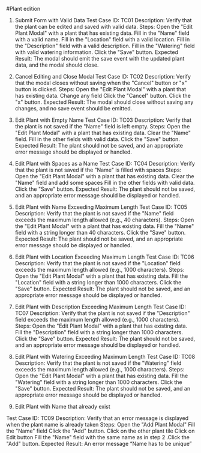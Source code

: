 #Plant edition

1. Submit Form with Valid Data
Test Case ID: TC01
Description: Verify that the plant can be edited and saved with valid data.
Steps:
Open the "Edit Plant Modal" with a plant that has existing data.
Fill in the "Name" field with a valid name.
Fill in the "Location" field with a valid location.
Fill in the "Description" field with a valid description.
Fill in the "Watering" field with valid watering information.
Click the "Save" button. Expected Result: The modal should emit the save event with the updated plant data, and the modal should close.

2. Cancel Editing and Close Modal
Test Case ID: TC02
Description: Verify that the modal closes without saving when the "Cancel" button or "x" button is clicked.
Steps:
Open the "Edit Plant Modal" with a plant that has existing data.
Change any field
Click the "Cancel" button.
Click the "x" button. Expected Result: The modal should close without saving any changes, and no save event should be emitted.

3. Edit Plant with Empty Name
Test Case ID: TC03
Description: Verify that the plant is not saved if the "Name" field is left empty.
Steps:
Open the "Edit Plant Modal" with a plant that has existing data.
Clear the "Name" field.
Fill in the other fields with valid data.
Click the "Save" button. Expected Result: The plant should not be saved, and an appropriate error message should be displayed or handled.

4. Edit Plant with Spaces as a Name
Test Case ID: TC04
Description: Verify that the plant is not saved if the "Name" is filled with spaces
Steps:
Open the "Edit Plant Modal" with a plant that has existing data.
Clear the "Name" field and add some spaces
Fill in the other fields with valid data.
Click the "Save" button. Expected Result: The plant should not be saved, and an appropriate error message should be displayed or handled.

5. Edit Plant with Name Exceeding Maximum Length
Test Case ID: TC05
Description: Verify that the plant is not saved if the "Name" field exceeds the maximum length allowed (e.g., 40 characters).
Steps:
Open the "Edit Plant Modal" with a plant that has existing data.
Fill the "Name" field with a string longer than 40 characters.
Click the "Save" button. Expected Result: The plant should not be saved, and an appropriate error message should be displayed or handled.

6. Edit Plant with Location Exceeding Maximum Length
Test Case ID: TC06
Description: Verify that the plant is not saved if the "Location" field exceeds the maximum length allowed (e.g., 1000 characters).
Steps:
Open the "Edit Plant Modal" with a plant that has existing data.
Fill the "Location" field with a string longer than 1000 characters.
Click the "Save" button. Expected Result: The plant should not be saved, and an appropriate error message should be displayed or handled.

7. Edit Plant with Description Exceeding Maximum Length
Test Case ID: TC07
Description: Verify that the plant is not saved if the "Description" field exceeds the maximum length allowed (e.g., 1000 characters).
Steps:
Open the "Edit Plant Modal" with a plant that has existing data.
Fill the "Description" field with a string longer than 1000 characters.
Click the "Save" button. Expected Result: The plant should not be saved, and an appropriate error message should be displayed or handled.

8. Edit Plant with Watering Exceeding Maximum Length
Test Case ID: TC08
Description: Verify that the plant is not saved if the "Watering" field exceeds the maximum length allowed (e.g., 1000 characters).
Steps:
Open the "Edit Plant Modal" with a plant that has existing data.
Fill the "Watering" field with a string longer than 1000 characters.
Click the "Save" button. Expected Result: The plant should not be saved, and an appropriate error message should be displayed or handled.

9. Edit Plant with Name that already exist

Test Case ID: TC09
Description: Verify that an error message is displayed when the plant name is already taken
Steps:
Open the "Add Plant Modal" 
Fill the "Name" field 
Click the "Add" button.
Click on the other plant tile
Click on Edit button
Fill the "Name" field with the same name as in step 2
.Click the "Add" button.
Expected Result: An error message “Name has to be unique”
